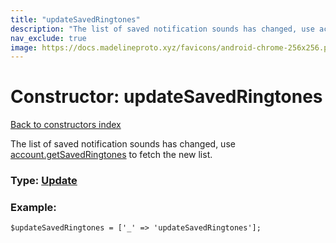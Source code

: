 ```yaml
---
title: "updateSavedRingtones"
description: "The list of saved notification sounds has changed, use account.getSavedRingtones to fetch the new list."
nav_exclude: true
image: https://docs.madelineproto.xyz/favicons/android-chrome-256x256.png
---
```

# Constructor: updateSavedRingtones  
[Back to constructors index](/API_docs/constructors/index.html)



The list of saved notification sounds has changed, use [account.getSavedRingtones](../methods/account.getSavedRingtones.html) to fetch the new list.




### Type: [Update](/API_docs/types/Update.html)


### Example:

```
$updateSavedRingtones = ['_' => 'updateSavedRingtones'];
```  
